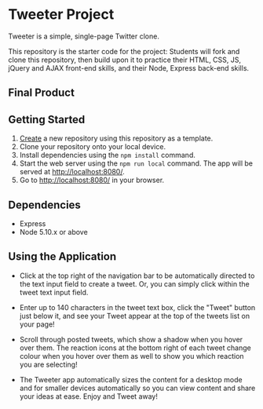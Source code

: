 # Tweeter Project

Tweeter is a simple, single-page Twitter clone.

This repository is the starter code for the project: Students will fork and clone this repository, then build upon it to practice their HTML, CSS, JS, jQuery and AJAX front-end skills, and their Node, Express back-end skills.

## Final Product

## Getting Started

1. [Create](https://docs.github.com/en/repositories/creating-and-managing-repositories/creating-a-repository-from-a-template) a new repository using this repository as a template.
2. Clone your repository onto your local device.
3. Install dependencies using the `npm install` command.
3. Start the web server using the `npm run local` command. The app will be served at <http://localhost:8080/>.
4. Go to <http://localhost:8080/> in your browser.

## Dependencies

- Express
- Node 5.10.x or above

## Using the Application
- Click at the top right of the navigation bar to be automatically directed to the text input field to create a tweet. Or, you can simply click within the tweet text input field.

- Enter up to 140 characters in the tweet text box, click the "Tweet" button just below it, and see your Tweet appear at the top of the tweets list on your page!

- Scroll through posted tweets, which show a shadow when you hover over them. The reaction icons at the bottom right of each tweet change colour when you hover over them as well to show you which reaction you are selecting!

- The Tweeter app automatically sizes the content for a desktop mode and for smaller devices automatically so you can view content and share your ideas at ease. Enjoy and Tweet away!
